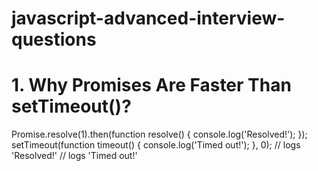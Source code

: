 # javascript-advanced-interview-questions

# 1. Why Promises Are Faster Than setTimeout()?

Promise.resolve(1).then(function resolve() {
  console.log('Resolved!');
});
setTimeout(function timeout() {
  console.log('Timed out!');
}, 0);
// logs 'Resolved!'
// logs 'Timed out!'


